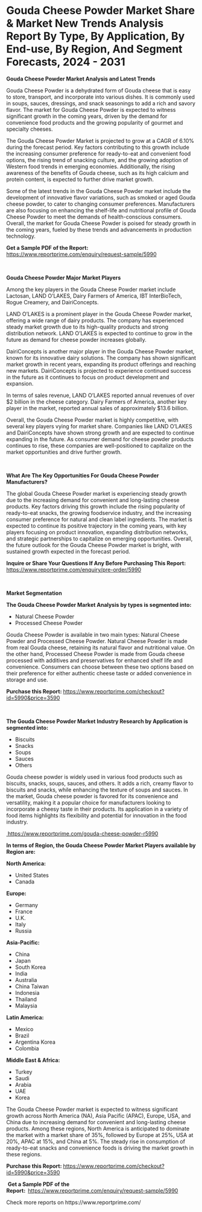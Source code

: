 <p><h1>Gouda Cheese Powder Market Share & Market New Trends Analysis Report By Type, By Application, By End-use, By Region, And Segment Forecasts, 2024 - 2031</h1></p><p><strong>Gouda Cheese Powder Market Analysis and Latest Trends</strong></p>
<p><p>Gouda Cheese Powder is a dehydrated form of Gouda cheese that is easy to store, transport, and incorporate into various dishes. It is commonly used in soups, sauces, dressings, and snack seasonings to add a rich and savory flavor. The market for Gouda Cheese Powder is expected to witness significant growth in the coming years, driven by the demand for convenience food products and the growing popularity of gourmet and specialty cheeses.</p><p>The Gouda Cheese Powder Market is projected to grow at a CAGR of 6.10% during the forecast period. Key factors contributing to this growth include the increasing consumer preference for ready-to-eat and convenient food options, the rising trend of snacking culture, and the growing adoption of Western food trends in emerging economies. Additionally, the rising awareness of the benefits of Gouda cheese, such as its high calcium and protein content, is expected to further drive market growth.</p><p>Some of the latest trends in the Gouda Cheese Powder market include the development of innovative flavor variations, such as smoked or aged Gouda cheese powder, to cater to changing consumer preferences. Manufacturers are also focusing on enhancing the shelf-life and nutritional profile of Gouda Cheese Powder to meet the demands of health-conscious consumers. Overall, the market for Gouda Cheese Powder is poised for steady growth in the coming years, fueled by these trends and advancements in production technology.</p></p>
<p><strong>Get a Sample PDF of the Report:&nbsp;</strong> <a href="https://www.reportprime.com/enquiry/request-sample/5990">https://www.reportprime.com/enquiry/request-sample/5990</a></p>
<p>&nbsp;</p>
<p><strong>Gouda Cheese Powder Major Market Players</strong></p>
<p><p>Among the key players in the Gouda Cheese Powder market include Lactosan, LAND O’LAKES, Dairy Farmers of America, IBT InterBioTech, Rogue Creamery, and DairiConcepts.</p><p>LAND O’LAKES is a prominent player in the Gouda Cheese Powder market, offering a wide range of dairy products. The company has experienced steady market growth due to its high-quality products and strong distribution network. LAND O’LAKES is expected to continue to grow in the future as demand for cheese powder increases globally.</p><p>DairiConcepts is another major player in the Gouda Cheese Powder market, known for its innovative dairy solutions. The company has shown significant market growth in recent years, expanding its product offerings and reaching new markets. DairiConcepts is projected to experience continued success in the future as it continues to focus on product development and expansion.</p><p>In terms of sales revenue, LAND O’LAKES reported annual revenues of over $2 billion in the cheese category. Dairy Farmers of America, another key player in the market, reported annual sales of approximately $13.6 billion.</p><p>Overall, the Gouda Cheese Powder market is highly competitive, with several key players vying for market share. Companies like LAND O’LAKES and DairiConcepts have shown strong growth and are expected to continue expanding in the future. As consumer demand for cheese powder products continues to rise, these companies are well-positioned to capitalize on the market opportunities and drive further growth.</p></p>
<p>&nbsp;</p>
<p><strong>What Are The Key Opportunities For Gouda Cheese Powder Manufacturers?</strong></p>
<p><p>The global Gouda Cheese Powder market is experiencing steady growth due to the increasing demand for convenient and long-lasting cheese products. Key factors driving this growth include the rising popularity of ready-to-eat snacks, the growing foodservice industry, and the increasing consumer preference for natural and clean label ingredients. The market is expected to continue its positive trajectory in the coming years, with key players focusing on product innovation, expanding distribution networks, and strategic partnerships to capitalize on emerging opportunities. Overall, the future outlook for the Gouda Cheese Powder market is bright, with sustained growth expected in the forecast period.</p></p>
<p><strong>Inquire or Share Your Questions If Any Before Purchasing This Report:</strong> <a href="https://www.reportprime.com/enquiry/pre-order/5990">https://www.reportprime.com/enquiry/pre-order/5990</a></p>
<p>&nbsp;</p>
<p><strong>Market Segmentation</strong></p>
<p><strong>The Gouda Cheese Powder Market Analysis by types is segmented into:</strong></p>
<p><ul><li>Natural Cheese Powder</li><li>Processed Cheese Powder</li></ul></p>
<p><p>Gouda Cheese Powder is available in two main types: Natural Cheese Powder and Processed Cheese Powder. Natural Cheese Powder is made from real Gouda cheese, retaining its natural flavor and nutritional value. On the other hand, Processed Cheese Powder is made from Gouda cheese processed with additives and preservatives for enhanced shelf life and convenience. Consumers can choose between these two options based on their preference for either authentic cheese taste or added convenience in storage and use.</p></p>
<p><strong>Purchase this Report:&nbsp;</strong><a href="https://www.reportprime.com/checkout?id=5990&price=3590">https://www.reportprime.com/checkout?id=5990&price=3590</a></p>
<p>&nbsp;</p>
<p><strong>The Gouda Cheese Powder Market Industry Research by Application is segmented into:</strong></p>
<p><ul><li>Biscuits</li><li>Snacks</li><li>Soups</li><li>Sauces</li><li>Others</li></ul></p>
<p><p>Gouda cheese powder is widely used in various food products such as biscuits, snacks, soups, sauces, and others. It adds a rich, creamy flavor to biscuits and snacks, while enhancing the texture of soups and sauces. In the market, Gouda cheese powder is favored for its convenience and versatility, making it a popular choice for manufacturers looking to incorporate a cheesy taste in their products. Its application in a variety of food items highlights its flexibility and potential for innovation in the food industry.</p></p>
<p><a href="https://www.reportprime.com/gouda-cheese-powder-r5990">&nbsp;https://www.reportprime.com/gouda-cheese-powder-r5990</a></p>
<p><strong>In terms of Region, the Gouda Cheese Powder Market Players available by Region are:</strong></p>
<p>
    <p> <strong> North America: </strong>
        <ul>
            <li>United States</li>
            <li>Canada</li>
        </ul>
        </p> 
    <p> <strong> Europe: </strong>
        <ul>
            <li>Germany</li>
            <li>France</li>
            <li>U.K.</li>
            <li>Italy</li>
            <li>Russia</li>
        </ul>
        </p> 
    <p> <strong> Asia-Pacific: </strong>
        <ul>
            <li>China</li>
            <li>Japan</li>
            <li>South Korea</li>
            <li>India</li>
            <li>Australia</li>
            <li>China Taiwan</li>
            <li>Indonesia</li>
            <li>Thailand</li>
            <li>Malaysia</li>
        </ul>
        </p> 
    <p> <strong> Latin America: </strong>
        <ul>
            <li>Mexico</li>
            <li>Brazil</li>
            <li>Argentina Korea</li>
            <li>Colombia</li>
        </ul>
        </p> 
    <p> <strong> Middle East & Africa: </strong>
        <ul>
            <li>Turkey</li>
            <li>Saudi</li>
            <li>Arabia</li>
            <li>UAE</li>
            <li>Korea</li>
        </ul>
    </p>
    </p>
<p><p>The Gouda Cheese Powder market is expected to witness significant growth across North America (NA), Asia Pacific (APAC), Europe, USA, and China due to increasing demand for convenient and long-lasting cheese products. Among these regions, North America is anticipated to dominate the market with a market share of 35%, followed by Europe at 25%, USA at 20%, APAC at 15%, and China at 5%. The steady rise in consumption of ready-to-eat snacks and convenience foods is driving the market growth in these regions.</p></p>
<p><strong>Purchase this Report: </strong><a href="https://www.reportprime.com/checkout?id=5990&price=3590">https://www.reportprime.com/checkout?id=5990&price=3590</a></p>
<p>&nbsp;<strong>Get a Sample PDF of the Report:&nbsp;&nbsp;</strong><a href="https://www.reportprime.com/enquiry/request-sample/5990">https://www.reportprime.com/enquiry/request-sample/5990</a></p>
<p><strong></strong></p>
<p>Check more reports on https://www.reportprime.com/</p>